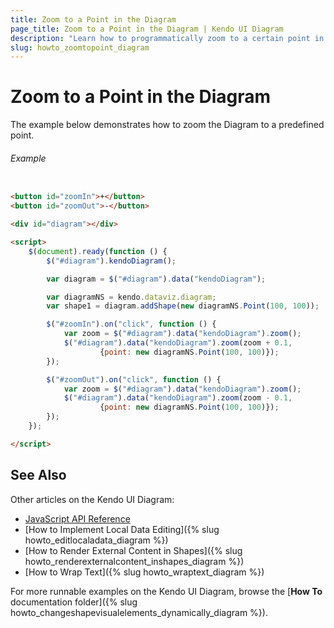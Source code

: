 ```yaml
---
title: Zoom to a Point in the Diagram
page_title: Zoom to a Point in the Diagram | Kendo UI Diagram
description: "Learn how to programmatically zoom to a certain point in the Kendo UI Diagram."
slug: howto_zoomtopoint_diagram
---
```


# Zoom to a Point in the Diagram

The example below demonstrates how to zoom the Diagram to a predefined point.

###### Example

```html

<button id="zoomIn">+</button>
<button id="zoomOut">-</button>

<div id="diagram"></div>

<script>
    $(document).ready(function () {
        $("#diagram").kendoDiagram();

        var diagram = $("#diagram").data("kendoDiagram");

        var diagramNS = kendo.dataviz.diagram;
        var shape1 = diagram.addShape(new diagramNS.Point(100, 100));

        $("#zoomIn").on("click", function () {
            var zoom = $("#diagram").data("kendoDiagram").zoom();
            $("#diagram").data("kendoDiagram").zoom(zoom + 0.1,
                    {point: new diagramNS.Point(100, 100)});
        });

        $("#zoomOut").on("click", function () {
            var zoom = $("#diagram").data("kendoDiagram").zoom();
            $("#diagram").data("kendoDiagram").zoom(zoom - 0.1,
                    {point: new diagramNS.Point(100, 100)});
        });
    });

</script>

```

## See Also

Other articles on the Kendo UI Diagram:

* [JavaScript API Reference](/api/javascript/dataviz/ui/diagram)
* [How to Implement Local Data Editing]({% slug howto_editlocaladata_diagram %})
* [How to Render External Content in Shapes]({% slug howto_renderexternalcontent_inshapes_diagram %})
* [How to Wrap Text]({% slug howto_wraptext_diagram %})

For more runnable examples on the Kendo UI Diagram, browse the [**How To** documentation folder]({% slug howto_changeshapevisualelements_dynamically_diagram %}).
